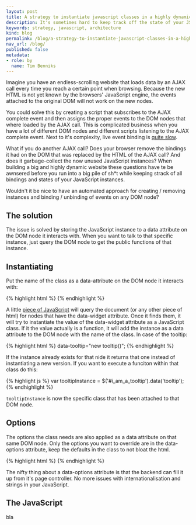 ```yaml
---
layout: post
title: A strategy to instantiate javascript classes in a highly dynamic website
description: It's sometimes hard to keep track off the state of your JS instances in a dynamic website. This is a way to make that easier.
keywords: strategy, javascript, architecture
kind: blog
permalink: /blog/a-strategy-to-instantiate-javascript-classes-in-a-highly-dynamic-website
nav_url: /blog/
published: false
metadata: 
- role: by
  name: Tim Benniks
---
```


Imagine you have an endless-scrolling website that loads data by an AJAX call every time you reach a certain point when browsing. Because the new HTML is not yet known by the browsers' JavaScript engine, the events attached to the original DOM will not work on the new nodes.

You could solve this by creating a script that subscribes to the AJAX complete event and then assigns the proper events to the DOM nodes that where loaded by the AJAX call.
This is complicated business when you have a lot of different DOM nodes and different scripts listening to the AJAX complete event. Next to it's complexity, live event binding is [quite slow](http://jsperf.com/jquery-live-vs-delegate-vs-on/23 "Live events are slow").

What if you do another AJAX call? Does your browser remove the bindings it had on the DOM that was replaced by the HTML of the AJAX call? And does it garbage-collect the now unused JavaScript instances? When building a big and highly dynamic website these questions have te be awnsered before you run into a big pile of sh*t while keeping strack of all bindings and states of your JavaScript instances.

Wouldn't it be nice to have an automated approach for creating / removing instances and binding / unbinding of events on any DOM node?

## The solution
The issue is solved by storing the JavaScript instance to a data attribute on the DOM node it interacts with. When you want to talk to that specific instance, just query the DOM node to get the public functions of that instance.

## Instantiating
Put the name of the class as a data-attribute on the DOM node it interacts with:

{% highlight html %}
<span id="i_am_a_tooltip" data-widget="tooltip"></span>
{% endhighlight %}

A little [piece of JavaScript](#the_javascript) will query the document (or any other piece of html) for nodes that have the data-widget attribute. Once it finds them, it will try to instantiate the value of the data-widget attribute as a JavaScript class. If it the value actually is a function, it will add the instance as a data attribute to the DOM node with the name of the class. In case of the tooltip:

{% highlight html %}
data-tooltip="new tooltip()";
{% endhighlight %}

If the instance already exists for that nide it returns that one instead of instantiating a new version.
If you want to execute a funciton within that class do this: 

{% highlight js %}
var tooltipInstance = $('#i_am_a_tooltip').data('tooltip');
{% endhighlight %}

``` tooltipInstance ``` is now the specific class that has been attached to that DOM node.

## Options
The options the class needs are also applied as a data attribute on that same DOM node. Only the options you want to override are in the data-options attribute, keep the defaults in the class to not bloat the html. 

{% highlight html %}
<span data-widget="tooltip" data-options='{"text": "I am a tooltip"}'></span>
{% endhighlight %}

The nifty thing about a data-options attribute is that the backend can fill it up from it's page controller. No more issues with internationalisation and strings in your JavaScript.

## The JavaScript
bla